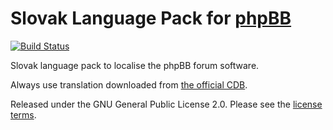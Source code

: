 # Slovak Language Pack for [phpBB](https://www.phpbb.com/)
[![Build Status](https://travis-ci.org/phpbbsk/phpbb.svg?branch=3.2.x)](https://travis-ci.org/phpbbsk/phpbb)

Slovak language pack to localise the phpBB forum software.

Always use translation downloaded from [the official CDB](https://www.phpbb.com/customise/db/translation/slovak/).

Released under the GNU General Public License 2.0. Please see the [license terms](language/sk/LICENSE).
